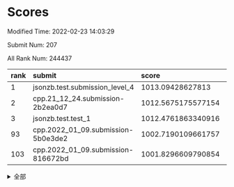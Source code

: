 # Scores

Modified Time: 2022-02-23 14:03:29

Submit Num: 207

All Rank Num: 244437

| rank |               submit               |       score        |       sigma        | pk_num |
| :--- | :--------------------------------- | :----------------- | :----------------- | :----- |
| 1    | jsonzb.test.submission_level_4     | 1013.09428627813   | 0.7938125560954851 | 4724   |
| 2    | cpp.21_12_24.submission-2b2ea0d7   | 1012.5675175577154 | 0.7862043082137162 | 4719   |
| 3    | jsonzb.test.test_1                 | 1012.4761863340916 | 0.8017680874027406 | 4725   |
| 93   | cpp.2022_01_09.submission-5b0e3de2 | 1002.7190109661757 | 0.7095820995223193 | 4722   |
| 103  | cpp.2022_01_09.submission-816672bd | 1001.8296609790854 | 0.701502563933043  | 4717   |


<details>
<summary>全部</summary>

| rank |                 submit                 |       score        |       sigma        | pk_num |
| :--- | :------------------------------------- | :----------------- | :----------------- | :----- |
| 1    | jsonzb.test.submission_level_4         | 1013.09428627813   | 0.7938125560954851 | 4724   |
| 2    | cpp.21_12_24.submission-2b2ea0d7       | 1012.5675175577154 | 0.7862043082137162 | 4719   |
| 3    | jsonzb.test.test_1                     | 1012.4761863340916 | 0.8017680874027406 | 4725   |
| 4    | gobigger.level_3.submission_level_3_11 | 1011.7011361146123 | 0.7756005079204278 | 4726   |
| 5    | gobigger.level_3.submission_level_3_24 | 1011.6566080233658 | 0.7553728208350301 | 4718   |
| 6    | gobigger.level_3.submission_level_3_8  | 1011.6549920528583 | 0.7819910233813474 | 4722   |
| 7    | gobigger.level_3.submission_level_3_26 | 1010.9493583617826 | 0.7739593280805938 | 4725   |
| 8    | gobigger.level_3.submission_level_3_25 | 1010.9430638618942 | 0.7741579904447695 | 4722   |
| 9    | gobigger.level_3.submission_level_3_42 | 1010.8162508376862 | 0.7658811590359793 | 4720   |
| 10   | gobigger.level_3.submission_level_3_16 | 1010.7867498039247 | 0.7736158420431437 | 4724   |
| 11   | gobigger.level_3.submission_level_3_3  | 1010.7809026499393 | 0.7317753591655517 | 4722   |
| 12   | gobigger.level_3.submission_level_3_39 | 1010.7662102511157 | 0.7523915029175029 | 4721   |
| 13   | gobigger.level_3.submission_level_3_14 | 1010.7481195348951 | 0.7761262666301494 | 4728   |
| 14   | gobigger.level_3.submission_level_3_20 | 1010.7359709818743 | 0.7698279132052467 | 4715   |
| 15   | gobigger.level_3.submission_level_3_2  | 1010.6935142513346 | 0.7432765597354786 | 4717   |
| 16   | gobigger.level_3.submission_level_3_32 | 1010.6248937000769 | 0.7602391035384479 | 4721   |
| 17   | gobigger.level_3.submission_level_3_34 | 1010.6109511658935 | 0.7931099679597439 | 4726   |
| 18   | gobigger.level_3.submission_level_3_5  | 1010.5974452561026 | 0.7682284839112132 | 4726   |
| 19   | gobigger.level_3.submission_level_3_0  | 1010.4472943366733 | 0.7753576744713431 | 4729   |
| 20   | gobigger.level_3.submission_level_3_9  | 1010.4184295301712 | 0.7405925164399639 | 4726   |
| 21   | gobigger.level_3.submission_level_3_13 | 1010.341329059295  | 0.7622157095028309 | 4723   |
| 22   | gobigger.level_3.submission_level_3_48 | 1010.3223403646136 | 0.7751038486576399 | 4728   |
| 23   | gobigger.level_3.submission_level_3_15 | 1010.3095080005669 | 0.7627583372937735 | 4724   |
| 24   | gobigger.level_3.submission_level_3_37 | 1010.1782241052318 | 0.7830297393734102 | 4718   |
| 25   | gobigger.level_3.submission_level_3_23 | 1010.114113894907  | 0.7413494079594027 | 4722   |
| 26   | gobigger.level_3.submission_level_3_22 | 1010.1086961107126 | 0.7602640294829629 | 4726   |
| 27   | gobigger.level_3.submission_level_3_21 | 1010.0184040740461 | 0.7534115361823364 | 4724   |
| 28   | gobigger.level_3.submission_level_3_18 | 1010.0103719774074 | 0.7687762078215098 | 4722   |
| 29   | gobigger.level_3.submission_level_3_41 | 1009.994697096377  | 0.7708984859463794 | 4724   |
| 30   | gobigger.level_3.submission_level_3_36 | 1009.961634842046  | 0.7605149255645388 | 4722   |
| 31   | gobigger.level_3.submission_level_3_27 | 1009.9460616452858 | 0.7692957054938658 | 4722   |
| 32   | gobigger.level_3.submission_level_3_43 | 1009.8700939465979 | 0.7583447306255844 | 4722   |
| 33   | gobigger.level_3.submission_level_3_44 | 1009.6796001594349 | 0.7515211733087176 | 4729   |
| 34   | gobigger.level_3.submission_level_3_7  | 1009.6627125016702 | 0.7607952708674172 | 4725   |
| 35   | gobigger.level_3.submission_level_3_4  | 1009.6502843764426 | 0.734443301416628  | 4719   |
| 36   | gobigger.level_3.submission_level_3_47 | 1009.5820171940128 | 0.751370148815768  | 4717   |
| 37   | gobigger.level_3.submission_level_3_1  | 1009.547498916981  | 0.7634990364009242 | 4723   |
| 38   | gobigger.level_3.submission_level_3_17 | 1009.5160428534227 | 0.7612636201567589 | 4724   |
| 39   | gobigger.level_3.submission_level_3_30 | 1009.4662241123768 | 0.7916673579581404 | 4724   |
| 40   | gobigger.level_3.submission_level_3_35 | 1009.4189513316551 | 0.754006676245218  | 4729   |
| 41   | gobigger.level_3.submission_level_3_6  | 1009.3362917359971 | 0.7925005611469988 | 4726   |
| 42   | gobigger.level_3.submission_level_3_38 | 1009.2893004991431 | 0.7557160295729092 | 4729   |
| 43   | gobigger.level_3.submission_level_3_31 | 1009.2346370088865 | 0.7753176213908167 | 4725   |
| 44   | gobigger.level_3.submission_level_3_45 | 1009.2024795007477 | 0.733640213490527  | 4723   |
| 45   | gobigger.level_3.submission_level_3_10 | 1009.1117477844876 | 0.7529360076099657 | 4723   |
| 46   | gobigger.level_3.submission_level_3_33 | 1008.9419758930231 | 0.7427252008210844 | 4722   |
| 47   | gobigger.level_3.submission_level_3_28 | 1008.9322003381196 | 0.751398875436168  | 4721   |
| 48   | gobigger.level_3.submission_level_3_46 | 1008.9107150522285 | 0.7568422037971746 | 4718   |
| 49   | gobigger.level_3.submission_level_3_19 | 1008.8276568675873 | 0.7300585606541028 | 4725   |
| 50   | gobigger.level_3.submission_level_3_40 | 1008.8212953512457 | 0.7294470922717617 | 4725   |
| 51   | gobigger.level_3.submission_level_3_29 | 1008.7281835029268 | 0.7618925351313524 | 4719   |
| 52   | gobigger.level_3.submission_level_3_49 | 1008.6513355602351 | 0.7415604944811847 | 4725   |
| 53   | gobigger.level_3.submission_level_3_12 | 1008.5000151829624 | 0.7271899025108696 | 4722   |
| 54   | gobigger.level_1.submission_level_1_13 | 1005.6477158476663 | 0.7223582584090366 | 4727   |
| 55   | gobigger.level_1.submission_level_1_32 | 1005.3609224840728 | 0.7286111507202128 | 4722   |
| 56   | gobigger.level_1.submission_level_1_26 | 1004.4610835390288 | 0.7110777505605026 | 4723   |
| 57   | gobigger.level_1.submission_level_1_5  | 1004.2339030673301 | 0.7240733120287611 | 4723   |
| 58   | gobigger.level_1.submission_level_1_46 | 1004.1144718218269 | 0.7198660057079911 | 4727   |
| 59   | gobigger.level_1.submission_level_1_33 | 1004.0942774971579 | 0.72153388126522   | 4726   |
| 60   | gobigger.level_1.submission_level_1_1  | 1004.0622136355453 | 0.7149732793036268 | 4725   |
| 61   | gobigger.level_1.submission_level_1_25 | 1003.9972621900517 | 0.7090978474032159 | 4725   |
| 62   | gobigger.level_1.submission_level_1_0  | 1003.8145818780305 | 0.709969523612669  | 4720   |
| 63   | gobigger.level_1.submission_level_1_27 | 1003.7301863428124 | 0.7136854401431076 | 4717   |
| 64   | gobigger.level_1.submission_level_1_23 | 1003.7201489072776 | 0.7285800104165213 | 4722   |
| 65   | gobigger.level_1.submission_level_1_41 | 1003.6649723926525 | 0.7208326021942685 | 4727   |
| 66   | gobigger.level_1.submission_level_1_4  | 1003.6044908258143 | 0.7142955350497847 | 4719   |
| 67   | gobigger.level_1.submission_level_1_24 | 1003.5863408163295 | 0.7157639487291587 | 4726   |
| 68   | gobigger.level_1.submission_level_1_2  | 1003.5741597502246 | 0.7188564020312075 | 4726   |
| 69   | gobigger.level_1.submission_level_1_29 | 1003.5405090064995 | 0.7265798723316098 | 4724   |
| 70   | gobigger.level_1.submission_level_1_3  | 1003.4680506023392 | 0.716333055029777  | 4724   |
| 71   | gobigger.level_1.submission_level_1_37 | 1003.431004202625  | 0.7196821404814613 | 4722   |
| 72   | gobigger.level_1.submission_level_1_19 | 1003.4239328165696 | 0.7031511891722153 | 4720   |
| 73   | gobigger.level_1.submission_level_1_20 | 1003.423750638045  | 0.7286623176420048 | 4727   |
| 74   | gobigger.level_1.submission_level_1_44 | 1003.3264853349472 | 0.7187377382875538 | 4723   |
| 75   | gobigger.level_1.submission_level_1_11 | 1003.3204687256049 | 0.7129823315213166 | 4722   |
| 76   | gobigger.level_1.submission_level_1_14 | 1003.3086769141087 | 0.7189059622692261 | 4726   |
| 77   | gobigger.level_1.submission_level_1_49 | 1003.2651668149745 | 0.7177331849235707 | 4716   |
| 78   | gobigger.level_1.submission_level_1_22 | 1003.237527965002  | 0.7138362483909105 | 4724   |
| 79   | gobigger.level_1.submission_level_1_7  | 1003.2135274315951 | 0.7144841894102065 | 4718   |
| 80   | gobigger.level_1.submission_level_1_8  | 1003.2113458299543 | 0.7199071052817964 | 4727   |
| 81   | gobigger.level_1.submission_level_1_28 | 1003.2095866183924 | 0.7234343777862852 | 4724   |
| 82   | gobigger.level_1.submission_level_1_12 | 1003.1991906126408 | 0.7158600438411175 | 4719   |
| 83   | gobigger.level_1.submission_level_1_47 | 1003.1647070197397 | 0.7164042268251957 | 4722   |
| 84   | gobigger.level_1.submission_level_1_39 | 1003.115343263553  | 0.7236177254109109 | 4720   |
| 85   | gobigger.level_1.submission_level_1_36 | 1003.1024828814768 | 0.7160569017707963 | 4727   |
| 86   | gobigger.level_1.submission_level_1_45 | 1002.9930375981908 | 0.7111235724115724 | 4718   |
| 87   | gobigger.level_1.submission_level_1_48 | 1002.9654987594868 | 0.7127898494774136 | 4724   |
| 88   | gobigger.level_1.submission_level_1_15 | 1002.9345060591676 | 0.7081165432927777 | 4721   |
| 89   | gobigger.level_1.submission_level_1_6  | 1002.8443802492797 | 0.7119660394060687 | 4728   |
| 90   | gobigger.level_1.submission_level_1_34 | 1002.8406642164322 | 0.7174420469762552 | 4725   |
| 91   | gobigger.level_1.submission_level_1_9  | 1002.7505496817079 | 0.7131036977954033 | 4730   |
| 92   | gobigger.level_1.submission_level_1_43 | 1002.7474174391914 | 0.7127359165560624 | 4723   |
| 93   | cpp.2022_01_09.submission-5b0e3de2     | 1002.7190109661757 | 0.7095820995223193 | 4722   |
| 94   | gobigger.level_1.submission_level_1_10 | 1002.4762321327644 | 0.7093779008699314 | 4724   |
| 95   | gobigger.level_1.submission_level_1_42 | 1002.4428202916828 | 0.7050044506071058 | 4727   |
| 96   | gobigger.level_1.submission_level_1_21 | 1002.2180957957652 | 0.7052928107671308 | 4719   |
| 97   | gobigger.level_1.submission_level_1_17 | 1002.1559598445584 | 0.7131442186017447 | 4723   |
| 98   | gobigger.level_1.submission_level_1_38 | 1002.1540854985784 | 0.7119245791404145 | 4721   |
| 99   | gobigger.level_1.submission_level_1_16 | 1002.0690748861298 | 0.7042474994420633 | 4722   |
| 100  | gobigger.level_1.submission_level_1_40 | 1002.0429604451106 | 0.7219330659676279 | 4726   |
| 101  | gobigger.level_1.submission_level_1_18 | 1001.9816595534303 | 0.7074220826032677 | 4727   |
| 102  | gobigger.level_1.submission_level_1_31 | 1001.9743221296707 | 0.7146487195516872 | 4720   |
| 103  | cpp.2022_01_09.submission-816672bd     | 1001.8296609790854 | 0.701502563933043  | 4717   |
| 104  | gobigger.level_1.submission_level_1_35 | 1001.7072480207341 | 0.7035719245583867 | 4725   |
| 105  | gobigger.level_1.submission_level_1_30 | 1001.5221650706123 | 0.7140179286439123 | 4724   |
| 106  | gobigger.random.submission_random_11   | 997.4955642240872  | 0.6932540857942459 | 4724   |
| 107  | gobigger.random.submission_random_14   | 997.4580427303749  | 0.7046389853909242 | 4720   |
| 108  | gobigger.random.submission_random_12   | 997.2662148561939  | 0.7045992396142672 | 4725   |
| 109  | gobigger.random.submission_random_27   | 997.2609562770709  | 0.7087006055025946 | 4723   |
| 110  | gobigger.random.submission_random_2    | 997.1949423993615  | 0.6947673705002567 | 4724   |
| 111  | gobigger.random.submission_random_38   | 997.1764110844002  | 0.7153134092570349 | 4720   |
| 112  | gobigger.random.submission_random_41   | 997.1479643824863  | 0.7125509929836832 | 4725   |
| 113  | gobigger.random.submission_random_42   | 996.7639553059836  | 0.6995474414047661 | 4725   |
| 114  | gobigger.random.submission_random_30   | 996.6951155688402  | 0.7020857320168081 | 4717   |
| 115  | gobigger.random.submission_random_47   | 996.5811486247081  | 0.7066544912341852 | 4728   |
| 116  | gobigger.random.submission_random_34   | 996.4814251270874  | 0.7061347488952089 | 4722   |
| 117  | gobigger.random.submission_random_45   | 996.4327022538984  | 0.7049523018617773 | 4724   |
| 118  | gobigger.random.submission_random_22   | 996.4106293970272  | 0.7207751525811016 | 4731   |
| 119  | gobigger.random.submission_random_24   | 996.3694829090418  | 0.7089043404497731 | 4721   |
| 120  | gobigger.random.submission_random_32   | 996.3249374072991  | 0.7113157555557703 | 4724   |
| 121  | gobigger.random.submission_random_43   | 996.2965599486847  | 0.7150055972895852 | 4723   |
| 122  | gobigger.random.submission_random_19   | 996.295707208107   | 0.7008219923190765 | 4727   |
| 123  | gobigger.random.submission_random_7    | 996.2209415727787  | 0.7110464370592977 | 4726   |
| 124  | gobigger.random.submission_random_6    | 996.2195637454957  | 0.7163628459723557 | 4724   |
| 125  | gobigger.random.submission_random_46   | 996.1583486242333  | 0.7198223791640277 | 4730   |
| 126  | gobigger.random.submission_random_1    | 996.0769931254829  | 0.7161716602430308 | 4724   |
| 127  | gobigger.random.submission_random_16   | 996.0652495363781  | 0.7042095775578118 | 4727   |
| 128  | gobigger.random.submission_random_23   | 996.0458423469884  | 0.7088880144566233 | 4731   |
| 129  | gobigger.random.submission_random_17   | 996.0003961026252  | 0.697443142059228  | 4727   |
| 130  | gobigger.random.submission_random_3    | 995.9938588220126  | 0.7200835649677911 | 4720   |
| 131  | gobigger.random.submission_random_28   | 995.9512231945122  | 0.7044384798561748 | 4723   |
| 132  | gobigger.random.submission_random_36   | 995.9419262235265  | 0.7134976870464893 | 4728   |
| 133  | gobigger.random.submission_random_4    | 995.9325072842784  | 0.7094652560475387 | 4724   |
| 134  | gobigger.random.submission_random_10   | 995.920301397626   | 0.7137115926713838 | 4721   |
| 135  | gobigger.random.submission_random_40   | 995.919333865106   | 0.7152311383491393 | 4723   |
| 136  | gobigger.random.submission_random_5    | 995.9146013015621  | 0.7158552996101317 | 4726   |
| 137  | gobigger.random.submission_random_31   | 995.8976174689934  | 0.6924991694378467 | 4724   |
| 138  | gobigger.random.submission_random_25   | 995.7643793539227  | 0.7141362820497926 | 4724   |
| 139  | gobigger.random.submission_random_13   | 995.7331319541088  | 0.7238611743310644 | 4723   |
| 140  | gobigger.random.submission_random_44   | 995.6166273031698  | 0.7182630976006883 | 4728   |
| 141  | gobigger.random.submission_random_8    | 995.5797419553426  | 0.7207627519243447 | 4720   |
| 142  | gobigger.random.submission_random_9    | 995.530644579188   | 0.7127419076847668 | 4725   |
| 143  | gobigger.random.submission_random_37   | 995.4880211251444  | 0.7042711569063802 | 4725   |
| 144  | gobigger.random.submission_random_48   | 995.4443123564104  | 0.7069733809579933 | 4726   |
| 145  | gobigger.random.submission_random_49   | 995.408539745081   | 0.7092236443530081 | 4724   |
| 146  | gobigger.random.submission_random_39   | 995.3280712809473  | 0.7186104553379699 | 4725   |
| 147  | gobigger.random.submission_random_29   | 995.2834463559203  | 0.7035638287389562 | 4725   |
| 148  | gobigger.random.submission_random_15   | 995.1903214005738  | 0.7100618174309207 | 4723   |
| 149  | gobigger.random.submission_random_0    | 995.1700859459925  | 0.7300336129986789 | 4721   |
| 150  | gobigger.random.submission_random_21   | 995.1639700217555  | 0.7184290068382853 | 4725   |
| 151  | gobigger.random.submission_random_20   | 994.9257148271254  | 0.7165932442517955 | 4722   |
| 152  | gobigger.random.submission_random_33   | 994.8592578989457  | 0.7044674035548149 | 4728   |
| 153  | gobigger.random.submission_random_35   | 994.7281386543914  | 0.7298088209608486 | 4727   |
| 154  | gobigger.random.submission_random_26   | 994.569393175124   | 0.7210956289402779 | 4726   |
| 155  | gobigger.random.submission_random_18   | 994.5300550121094  | 0.7107699732457778 | 4724   |
| 156  | gobigger.level_2.submission_level_2_9  | 994.4474277017912  | 0.7323823952913836 | 4725   |
| 157  | gobigger.level_2.submission_level_2_25 | 994.0702625605957  | 0.7292673700564783 | 4724   |
| 158  | gobigger.level_2.submission_level_2_21 | 993.9453483530558  | 0.7303214445196665 | 4722   |
| 159  | gobigger.level_2.submission_level_2_22 | 993.7407492510954  | 0.7336402216498031 | 4723   |
| 160  | gobigger.level_2.submission_level_2_48 | 993.6174215604614  | 0.7229311862487798 | 4723   |
| 161  | gobigger.level_2.submission_level_2_27 | 993.5707052861048  | 0.7451863869853221 | 4721   |
| 162  | gobigger.level_2.submission_level_2_47 | 993.4873805095556  | 0.7300137646244877 | 4723   |
| 163  | gobigger.level_2.submission_level_2_14 | 993.4210980718157  | 0.7266995720850767 | 4725   |
| 164  | gobigger.level_2.submission_level_2_15 | 993.348827833442   | 0.7445400488644613 | 4724   |
| 165  | gobigger.level_2.submission_level_2_33 | 993.3038647005849  | 0.7400821617492775 | 4719   |
| 166  | gobigger.level_2.submission_level_2_4  | 993.2653255235022  | 0.7390712015535689 | 4720   |
| 167  | gobigger.level_2.submission_level_2_32 | 993.1710586671948  | 0.7389618367689849 | 4722   |
| 168  | gobigger.level_2.submission_level_2_43 | 993.0270784762979  | 0.7427806646861423 | 4722   |
| 169  | gobigger.level_2.submission_level_2_41 | 992.9762913870727  | 0.7464385937217941 | 4716   |
| 170  | gobigger.level_2.submission_level_2_37 | 992.8751155522654  | 0.7425523124027429 | 4723   |
| 171  | gobigger.level_2.submission_level_2_36 | 992.7018502056768  | 0.7385835505162819 | 4726   |
| 172  | gobigger.level_2.submission_level_2_0  | 992.6202212131928  | 0.7228970706119621 | 4723   |
| 173  | gobigger.level_2.submission_level_2_6  | 992.6136388467648  | 0.7345757571710789 | 4725   |
| 174  | gobigger.level_2.submission_level_2_19 | 992.5799887984289  | 0.7440031115724663 | 4724   |
| 175  | gobigger.level_2.submission_level_2_10 | 992.5086741659368  | 0.7361234283101158 | 4722   |
| 176  | gobigger.level_2.submission_level_2_3  | 992.3890131029509  | 0.7361927077277359 | 4722   |
| 177  | gobigger.level_2.submission_level_2_16 | 992.3415358807662  | 0.7223891171647968 | 4723   |
| 178  | gobigger.level_2.submission_level_2_13 | 992.2509249912066  | 0.744129661093714  | 4720   |
| 179  | gobigger.level_2.submission_level_2_23 | 992.2419754837048  | 0.7479474390372955 | 4725   |
| 180  | gobigger.level_2.submission_level_2_49 | 992.1085559067964  | 0.7384923221195921 | 4721   |
| 181  | gobigger.level_2.submission_level_2_45 | 992.1064562724081  | 0.7349795323313677 | 4722   |
| 182  | gobigger.level_2.submission_level_2_8  | 992.0203481005398  | 0.7458510793278402 | 4722   |
| 183  | gobigger.level_2.submission_level_2_29 | 992.0072297960911  | 0.7439025449230547 | 4724   |
| 184  | gobigger.level_2.submission_level_2_12 | 991.9521309077116  | 0.7489686411595902 | 4722   |
| 185  | gobigger.level_2.submission_level_2_40 | 991.9120536563854  | 0.7572027624458963 | 4724   |
| 186  | gobigger.level_2.submission_level_2_5  | 991.8339536352903  | 0.7382475402741433 | 4725   |
| 187  | gobigger.level_2.submission_level_2_31 | 991.7362662589878  | 0.7382724849464167 | 4723   |
| 188  | gobigger.level_2.submission_level_2_20 | 991.6582937302923  | 0.7540089200707565 | 4725   |
| 189  | gobigger.level_2.submission_level_2_46 | 991.6365257364588  | 0.7520202054131021 | 4728   |
| 190  | gobigger.level_2.submission_level_2_1  | 991.6273062988179  | 0.7299587310256359 | 4720   |
| 191  | gobigger.level_2.submission_level_2_18 | 991.6129952404788  | 0.7411222145869775 | 4725   |
| 192  | gobigger.level_2.submission_level_2_26 | 991.5544030804078  | 0.7781169323678181 | 4722   |
| 193  | gobigger.level_2.submission_level_2_28 | 991.4035817363789  | 0.7507633943139415 | 4722   |
| 194  | gobigger.level_2.submission_level_2_2  | 991.38859550927    | 0.7658446370775359 | 4722   |
| 195  | gobigger.level_2.submission_level_2_44 | 991.3418666861904  | 0.7327991331516845 | 4727   |
| 196  | gobigger.level_2.submission_level_2_42 | 991.2921736786333  | 0.7566448761473977 | 4724   |
| 197  | gobigger.level_2.submission_level_2_35 | 991.1432979546707  | 0.7464501074143223 | 4726   |
| 198  | gobigger.level_2.submission_level_2_7  | 991.0536513466207  | 0.7514651674248378 | 4725   |
| 199  | gobigger.level_2.submission_level_2_17 | 990.9639284942355  | 0.7438842377464374 | 4715   |
| 200  | gobigger.level_2.submission_level_2_39 | 990.888192966882   | 0.7588347242770254 | 4720   |
| 201  | gobigger.level_2.submission_level_2_11 | 990.749542807668   | 0.759024256588442  | 4727   |
| 202  | gobigger.level_2.submission_level_2_38 | 990.7274651736052  | 0.7642514594398524 | 4721   |
| 203  | gobigger.level_2.submission_level_2_30 | 990.674738075456   | 0.7605266173395817 | 4722   |
| 204  | gobigger.level_2.submission_level_2_24 | 990.502045882571   | 0.7575582959163356 | 4723   |
| 205  | gobigger.level_2.submission_level_2_34 | 990.2619298743322  | 0.7466658275679056 | 4728   |
| 206  | gobigger.none.submission_none_1        | 977.8321822286351  | 1.371993289537114  | 4727   |
| 207  | gobigger.none.submission_none_0        | 977.0635635636842  | 1.3234545337993782 | 4723   |

</details>